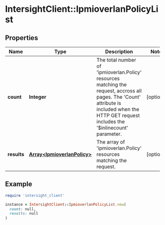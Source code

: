# IntersightClient::IpmioverlanPolicyList

## Properties

| Name | Type | Description | Notes |
| ---- | ---- | ----------- | ----- |
| **count** | **Integer** | The total number of &#39;ipmioverlan.Policy&#39; resources matching the request, accross all pages. The &#39;Count&#39; attribute is included when the HTTP GET request includes the &#39;$inlinecount&#39; parameter. | [optional] |
| **results** | [**Array&lt;IpmioverlanPolicy&gt;**](IpmioverlanPolicy.md) | The array of &#39;ipmioverlan.Policy&#39; resources matching the request. | [optional] |

## Example

```ruby
require 'intersight_client'

instance = IntersightClient::IpmioverlanPolicyList.new(
  count: null,
  results: null
)
```

